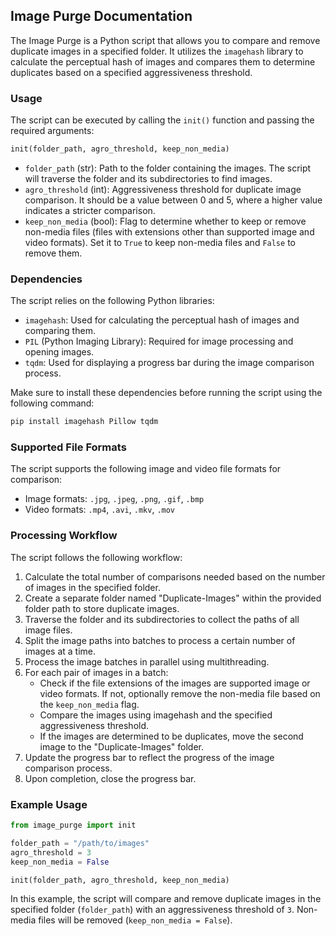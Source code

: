 ## Image Purge Documentation

The Image Purge is a Python script that allows you to compare and remove duplicate images in a specified folder. It utilizes the `imagehash` library to calculate the perceptual hash of images and compares them to determine duplicates based on a specified aggressiveness threshold.

### Usage

The script can be executed by calling the `init()` function and passing the required arguments:

```python
init(folder_path, agro_threshold, keep_non_media)
```

- `folder_path` (str): Path to the folder containing the images. The script will traverse the folder and its subdirectories to find images.
- `agro_threshold` (int): Aggressiveness threshold for duplicate image comparison. It should be a value between 0 and 5, where a higher value indicates a stricter comparison.
- `keep_non_media` (bool): Flag to determine whether to keep or remove non-media files (files with extensions other than supported image and video formats). Set it to `True` to keep non-media files and `False` to remove them.

### Dependencies

The script relies on the following Python libraries:

- `imagehash`: Used for calculating the perceptual hash of images and comparing them.
- `PIL` (Python Imaging Library): Required for image processing and opening images.
- `tqdm`: Used for displaying a progress bar during the image comparison process.

Make sure to install these dependencies before running the script using the following command:

```bash
pip install imagehash Pillow tqdm
```

### Supported File Formats

The script supports the following image and video file formats for comparison:

- Image formats: `.jpg`, `.jpeg`, `.png`, `.gif`, `.bmp`
- Video formats: `.mp4`, `.avi`, `.mkv`, `.mov`

### Processing Workflow

The script follows the following workflow:

1. Calculate the total number of comparisons needed based on the number of images in the specified folder.
2. Create a separate folder named "Duplicate-Images" within the provided folder path to store duplicate images.
3. Traverse the folder and its subdirectories to collect the paths of all image files.
4. Split the image paths into batches to process a certain number of images at a time.
5. Process the image batches in parallel using multithreading.
6. For each pair of images in a batch:
   - Check if the file extensions of the images are supported image or video formats. If not, optionally remove the non-media file based on the `keep_non_media` flag.
   - Compare the images using imagehash and the specified aggressiveness threshold.
   - If the images are determined to be duplicates, move the second image to the "Duplicate-Images" folder.
7. Update the progress bar to reflect the progress of the image comparison process.
8. Upon completion, close the progress bar.

### Example Usage

```python
from image_purge import init

folder_path = "/path/to/images"
agro_threshold = 3
keep_non_media = False

init(folder_path, agro_threshold, keep_non_media)
```

In this example, the script will compare and remove duplicate images in the specified folder (`folder_path`) with an aggressiveness threshold of `3`. Non-media files will be removed (`keep_non_media = False`).
